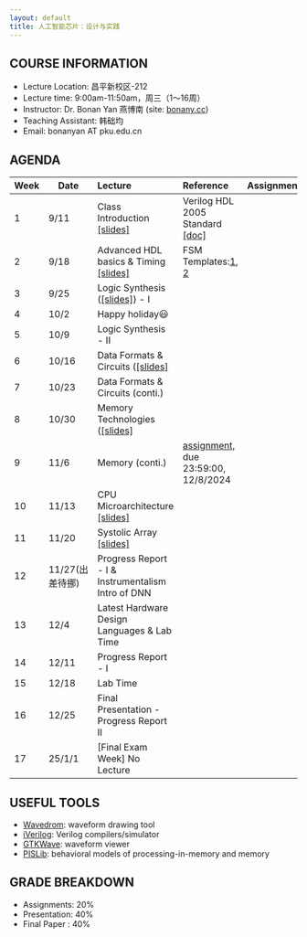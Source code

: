 ```yaml
---
layout: default
title: 人工智能芯片：设计与实践
---
```


## COURSE INFORMATION

- Lecture Location: 昌平新校区-212
- Lecture time:	9:00am-11:50am，周三（1～16周）
- Instructor: Dr. Bonan Yan 燕博南 (site: [bonany.cc](https://bonany.cc))
- Teaching Assistant: 韩础均
- Email:	bonanyan AT pku.edu.cn

## AGENDA

| Week | Date            | Lecture                                                                 | Reference                                                                                                | Assignment |
| ---- | --------------- | :---------------------------------------------------------------------- | :------------------------------------------------------------------------------------------------------- | ---------- |
| 1    | 9/11            | Class Introduction [\[slides\]](/assets/lec/Lec1_intro.pdf)             | Verilog HDL 2005 Standard [\[doc\]](/assets/lec/IEEE.1364-2005_Verilog2005.pdf)                          |            |
| 2    | 9/18            | Advanced HDL basics & Timing [\[slides\]](/assets/lec/Lec2_verilog.pdf) | FSM Templates:[1](/assets/other/mealy_state_machine_v.zip), [2](/assets/other/moore_state_machine_v.zip) |            |
| 3    | 9/25            | Logic Synthesis ([\[slides\]](/assets/lec/Lec3_logicsyn.pdf)) - I       |                                                                                                          |            |
| 4    | 10/2            | Happy holiday😃                                                        |                                                                                                          |            |
| 5    | 10/9            | Logic Synthesis - II                                                    |                                                                                                          |            |
| 6    | 10/16           | Data Formats & Circuits ([\[slides\]](/assets/lec/Lec4_arithmetics.pdf) |                                                                                                          |            |
| 7    | 10/23           | Data Formats & Circuits (conti.)                                        |                                                                                                          |            |
| 8    | 10/30           | Memory   Technologies ([\[slides\]](/assets/lec/Lec5_memory.pdf)        |                                                                                                          |            |
| 9    | 11/6            | Memory (conti.)                                                         | [assignment,](/assets/assignment/assignment.pdf) due 23:59:00, 12/8/2024                                 |            |
| 10   | 11/13           | CPU Microarchitecture [\[slides\]](/assets/lec/Lec6_cpuArch.pdf)       |                                                                                                          |            |
| 11   | 11/20           | Systolic Array [\[slides\]](/assets/lec/Lec7_systolic.pdf)             |                                                                                                          |            |
| 12   | 11/27(出差待挪) | Progress Report - I & Instrumentalism Intro of DNN                      |                                                                                                          |            |
| 13   | 12/4            | Latest Hardware Design Languages & Lab Time                             |                                                                                                          |            |
| 14   | 12/11           | Progress Report - I                                                     |                                                                                                          |            |
| 15   | 12/18           | Lab Time                                                                |                                                                                                          |            |
| 16   | 12/25           | Final Presentation - Progress Report II                                 |                                                                                                          |            |
| 17   | 25/1/1          | [Final Exam Week] No Lecture                                            |                                                                                                          |            |

## USEFUL TOOLS

- [Wavedrom](https://wavedrom.com): waveform drawing tool
- [iVerilog](https://github.com/steveicarus/iverilog): Verilog compilers/simulator
- [GTKWave](https://gtkwave.sourceforge.net): waveform viewer
- [PISLib](https://bonany.gitlab.io/pis/): behavioral models of processing-in-memory and memory


## GRADE BREAKDOWN

- Assignments: 20%
- Presentation: 40%
- Final Paper : 40%
